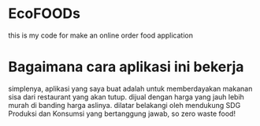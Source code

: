# EcoFOODs

this is my code for make an online order food application

# Bagaimana cara aplikasi ini bekerja
simplenya, aplikasi yang saya buat adalah untuk memberdayakan makanan sisa dari restaurant yang akan tutup. dijual
dengan harga yang jauh lebih murah di banding harga aslinya. dilatar belakangi oleh mendukung SDG Produksi dan Konsumsi
yang bertanggung jawab, so zero waste food!
